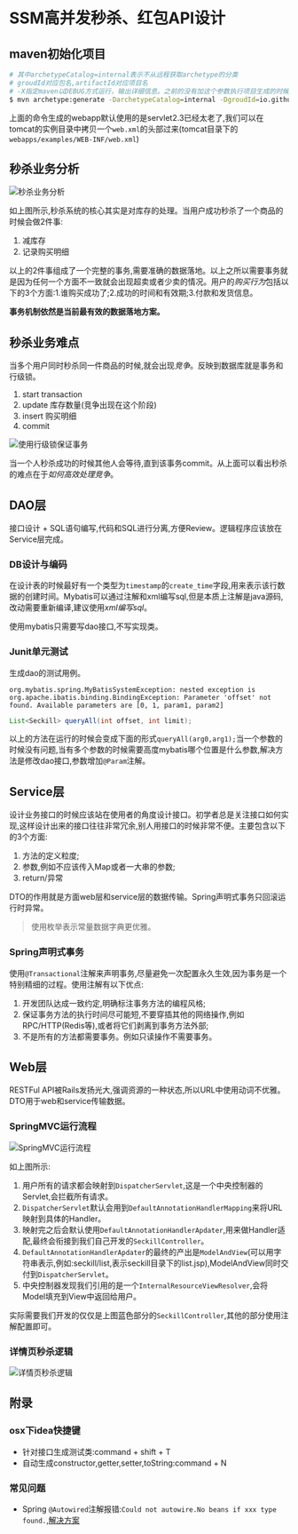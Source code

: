 # SSM高并发秒杀、红包API设计

## maven初始化项目

```bash
# 其中archetypeCatalog=internal表示不从远程获取archetype的分类
# groudId对应包名,artifactId对应项目名
# -X指定maven以DEBUG方式运行，输出详细信息。之前的没有加这个参数执行项目生成的时候输出Generating project in Interactive mode就卡在那里，加上-X参数后定位到原来是从远程获取archetypeCatalog了
$ mvn archetype:generate -DarchetypeCatalog=internal -DgroudId=io.github.consoles -DartifactId=seckill -DarchetypeArtifactId=maven-archetype-webapp -X
```

上面的命令生成的webapp默认使用的是servlet2.3已经太老了,我们可以在tomcat的实例目录中拷贝一个`web.xml`的头部过来(tomcat目录下的`webapps/examples/WEB-INF/web.xml`)

##  秒杀业务分析

![秒杀业务分析](http://7xlan5.com1.z0.glb.clouddn.com/miaosha.png)

如上图所示,秒杀系统的核心其实是对库存的处理。当用户成功秒杀了一个商品的时候会做2件事:

1. 减库存
2. 记录购买明细

以上的2件事组成了一个完整的事务,需要准确的数据落地。以上之所以需要事务就是因为任何一个方面不一致就会出现超卖或者少卖的情况。用户的*购买行为*包括以下的3个方面:1.谁购买成功了;2.成功的时间和有效期;3.付款和发货信息。

**事务机制依然是当前最有效的数据落地方案。**

## 秒杀业务难点

当多个用户同时秒杀同一件商品的时候,就会出现*竞争*。反映到数据库就是事务和行级锁。

1. start transaction
2. update 库存数量(竞争出现在这个阶段)
3. insert 购买明细
4. commit

![使用行级锁保证事务](http://7xlan5.com1.z0.glb.clouddn.com/mysql-row-lock.png)

当一个人秒杀成功的时候其他人会等待,直到该事务commit。从上面可以看出秒杀的难点在于*如何高效处理竞争*。

## DAO层

接口设计 + SQL语句编写,代码和SQL进行分离,方便Review。逻辑程序应该放在Service层完成。

### DB设计与编码

在设计表的时候最好有一个类型为`timestamp`的`create_time`字段,用来表示该行数据的创建时间。Mybatis可以通过注解和xml编写sql,但是本质上注解是java源码,改动需要重新编译,建议使用*xml编写sql*。

使用mybatis只需要写dao接口,不写实现类。

### Junit单元测试

生成dao的测试用例。

`org.mybatis.spring.MyBatisSystemException: nested exception is org.apache.ibatis.binding.BindingException: Parameter 'offset' not found. Available parameters are [0, 1, param1, param2]`

```java
List<Seckill> queryAll(int offset, int limit);
```

以上的方法在运行的时候会变成下面的形式`queryAll(arg0,arg1);`当一个参数的时候没有问题,当有多个参数的时候需要高度mybatis哪个位置是什么参数,解决方法是修改dao接口,参数增加`@Param`注解。

## Service层

设计业务接口的时候应该站在使用者的角度设计接口。初学者总是关注接口如何实现,这样设计出来的接口往往非常冗余,别人用接口的时候非常不便。主要包含以下的3个方面:

1. 方法的定义粒度;
2. 参数,例如不应该传入Map或者一大串的参数;
3. return/异常

DTO的作用就是方面web层和service层的数据传输。Spring声明式事务只回滚运行时异常。

> 使用枚举表示常量数据字典更优雅。

### Spring声明式事务

使用`@Transactional`注解来声明事务,尽量避免一次配置永久生效,因为事务是一个特别精细的过程。使用注解有以下优点:

1. 开发团队达成一致约定,明确标注事务方法的编程风格;
2. 保证事务方法的执行时间尽可能短,不要穿插其他的网络操作,例如RPC/HTTP(Redis等),或者将它们剥离到事务方法外部;
3. 不是所有的方法都需要事务。例如只读操作不需要事务。

## Web层

RESTFul API被Rails发扬光大,强调资源的一种状态,所以URL中使用动词不优雅。DTO用于web和service传输数据。

### SpringMVC运行流程

![SpringMVC运行流程](http://7xlan5.com1.z0.glb.clouddn.com/spring-mvc.png)

如上图所示:

1. 用户所有的请求都会映射到`DispatcherServlet`,这是一个中央控制器的Servlet,会拦截所有请求。
2. `DispatcherServlet`默认会用到`DefaultAnnotationHandlerMapping`来将URL映射到具体的Handler。
3. 映射完之后会默认使用`DefaultAnnotationHandlerApdater`,用来做Handler适配,最终会衔接到我们自己开发的`SeckillController`。
4. `DefaultAnnotationHandlerApdater`的最终的产出是`ModelAndView`(可以用字符串表示,例如:seckill/list,表示seckill目录下的list.jsp),ModelAndView同时交付到`DispatcherServlet`。
5. 中央控制器发现我们引用的是一个`InternalResourceViewResolver`,会将Model填充到View中返回给用户。

实际需要我们开发的仅仅是上图蓝色部分的`SeckillController`,其他的部分使用注解配置即可。

### 详情页秒杀逻辑

![详情页秒杀逻辑](http://7xlan5.com1.z0.glb.clouddn.com/seckill-detail.png)



## 附录

### osx下idea快捷键

- 针对接口生成测试类:command + shift + T
- 自动生成constructor,getter,setter,toString:command + N

### 常见问题
- Spring `@Autowired`注解报错:`Could not autowire.No beans if xxx type found.`,[解决方案](http://www.oschina.net/question/202626_181237?fromerr=BYQ08rsA)
